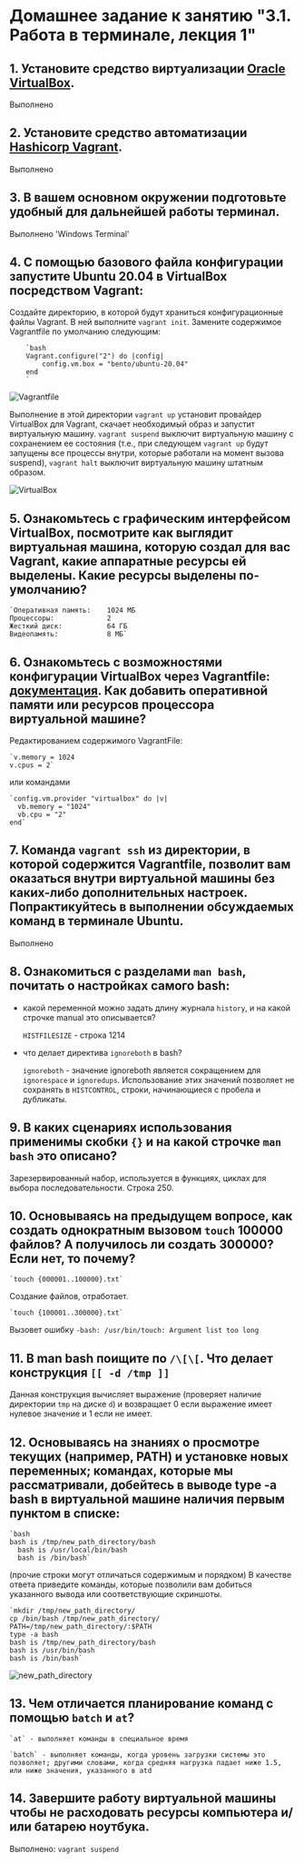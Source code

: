 # Домашнее задание к занятию "3.1. Работа в терминале, лекция 1"

## 1. Установите средство виртуализации [Oracle VirtualBox](https://www.virtualbox.org/).
Выполнено
## 2. Установите средство автоматизации [Hashicorp Vagrant](https://www.vagrantup.com/).
Выполнено
## 3. В вашем основном окружении подготовьте удобный для дальнейшей работы терминал.
Выполнено 'Windows Terminal'
## 4. С помощью базового файла конфигурации запустите Ubuntu 20.04 в VirtualBox посредством Vagrant:
	
  Создайте директорию, в которой будут храниться конфигурационные файлы Vagrant. В ней выполните `vagrant init`. Замените содержимое Vagrantfile по умолчанию следующим:

		`bash
		Vagrant.configure("2") do |config|
			config.vm.box = "bento/ubuntu-20.04"
		end
		`
![Vagrantfile](https://user-images.githubusercontent.com/92984527/141798882-e4171272-77a3-4bd8-ae8b-3dfc3f2bf646.png)


Выполнение в этой директории `vagrant up` установит провайдер VirtualBox для Vagrant, скачает необходимый образ и запустит виртуальную машину.
`vagrant suspend` выключит виртуальную машину с сохранением ее состояния (т.е., при следующем `vagrant up` будут запущены все процессы внутри, которые работали на момент вызова suspend), `vagrant halt` выключит виртуальную машину штатным образом.
 
 ![VirtualBox](https://user-images.githubusercontent.com/92984527/141799728-4953cd90-519b-4f67-a67b-5be783bc08f1.png)


## 5. Ознакомьтесь с графическим интерфейсом VirtualBox, посмотрите как выглядит виртуальная машина, которую создал для вас Vagrant, какие аппаратные ресурсы ей выделены. Какие ресурсы выделены по-умолчанию?

    `Оперативная память: 	1024 МБ
    Процессоры:         	2
    Жесткий диск:       	64 ГБ
    Видеопамять:         	8 МБ`

## 6. Ознакомьтесь с возможностями конфигурации VirtualBox через Vagrantfile: [документация](https://www.vagrantup.com/docs/providers/virtualbox/configuration.html). Как добавить оперативной памяти или ресурсов процессора виртуальной машине?

Редактированием содержимого VagrantFile:

    `v.memory = 1024
    v.cpus = 2`
    
или командами

    `config.vm.provider "virtualbox" do |v|
      vb.memory = "1024"
      vb.cpu = "2"
    end`
   
## 7. Команда `vagrant ssh` из директории, в которой содержится Vagrantfile, позволит вам оказаться внутри виртуальной машины без каких-либо дополнительных настроек. Попрактикуйтесь в выполнении обсуждаемых команд в терминале Ubuntu.
Выполнено

## 8. Ознакомиться с разделами `man bash`, почитать о настройках самого bash:
* какой переменной можно задать длину журнала `history`, и на какой строчке manual это описывается?

    `HISTFILESIZE` - строка 1214

* что делает директива `ignoreboth` в bash?

    `ignoreboth` - значение ignoreboth является сокращением для `ignorespace` и `ignoredups`. Использование этих значений позволяет не сохранять в `HISTCONTROL`, строки, начинающиеся с пробела и дубликаты.

## 9. В каких сценариях использования применимы скобки `{}` и на какой строчке `man bash` это описано?

Зарезервированный набор, используется в функциях, циклах для выбора последовательности.
Строка 250.

## 10. Основываясь на предыдущем вопросе, как создать однократным вызовом `touch` 100000 файлов? А получилось ли создать 300000? Если нет, то почему?

    `touch {000001..100000}.txt`
Создание файлов, отработает.
    
    `touch {100001..300000}.txt`
Вызовет ошибку `-bash: /usr/bin/touch: Argument list too long`

## 11. В man bash поищите по `/\[\[`. Что делает конструкция `[[ -d /tmp ]]`
Данная конструкция вычисляет выражение (проверяет наличие директории `tmp` на диске `d`) и возвращает 0 если выражение имеет нулевое значение и 1 если не имеет. 

## 12. Основываясь на знаниях о просмотре текущих (например, PATH) и установке новых переменных; командах, которые мы рассматривали, добейтесь в выводе type -a bash в виртуальной машине наличия первым пунктом в списке:

  	`bash
    bash is /tmp/new_path_directory/bash
	  bash is /usr/local/bin/bash
	  bash is /bin/bash`

(прочие строки могут отличаться содержимым и порядком)
В качестве ответа приведите команды, которые позволили вам добиться указанного вывода или соответствующие скриншоты.
    
    `mkdir /tmp/new_path_directory/
    cp /bin/bash /tmp/new_path_directory/
    PATH=/tmp/new_path_directory/:$PATH
    type -a bash
    bash is /tmp/new_path_directory/bash
    bash is /usr/bin/bash
    bash is /bin/bash`
    
 ![new_path_directory](https://user-images.githubusercontent.com/92984527/141818201-4d23237e-0737-4dfd-8836-9fa871abcf7a.png)

## 13. Чем отличается планирование команд с помощью `batch` и `at`?

    `at` - выполняет команды в специальное время

    `batch` - выполняет команды, когда уровень загрузки системы это позволяет; другими словами, когда средняя нагрузка падает ниже 1.5, или ниже значения, указанного в atd

## 14. Завершите работу виртуальной машины чтобы не расходовать ресурсы компьютера и/или батарею ноутбука.
Выполнено: `vagrant suspend`
